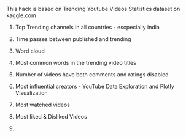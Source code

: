 This hack is based on Trending Youtube Videos Statistics dataset on kaggle.com

1. Top Trending channels in all countries - escpecially india

2. Time passes between published and trending

3. Word cloud

4. Most common words in the trending video titles

5. Number of videos have both comments and ratings disabled

6. Most influential creators -  YouTube Data Exploration and Plotly Visualization

7. Most watched videos

8. Most liked & Disliked Videos

9. 
